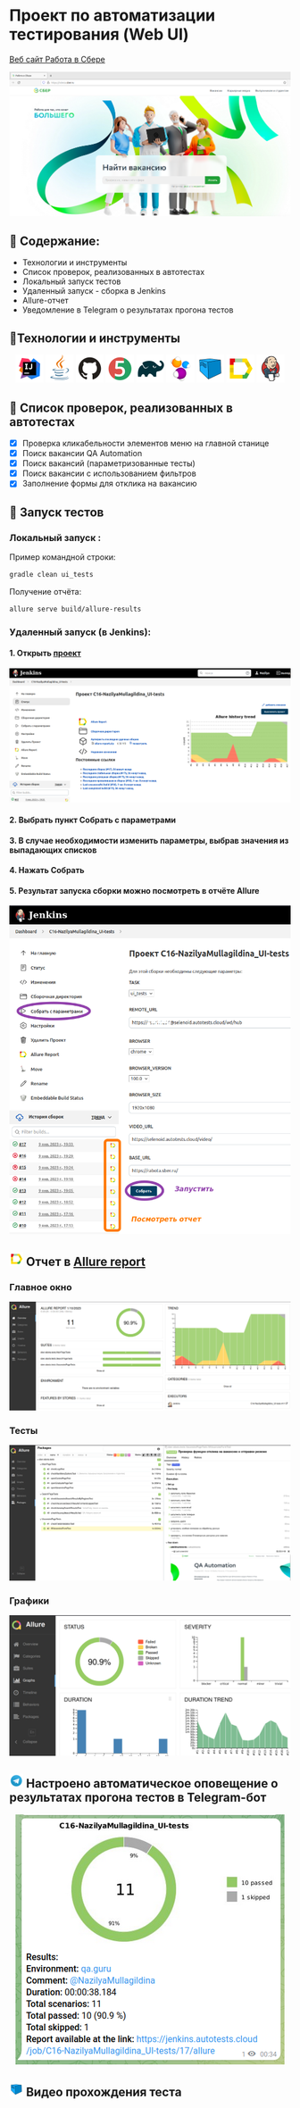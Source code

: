 # Проект по автоматизации тестирования (Web UI)
<a target="_blank" href="https://rabota.sber.ru/">Веб сайт Работа в Сбере</a>

<p align="center">
<img title="Allure Graphics" src="images/screens/sberRabota.png">
</p>

## :maple_leaf: Содержание:

- Технологии и инструменты
- Список проверок, реализованных в автотестах
- Локальный запуск тестов
- Удаленный запуск - сборка в Jenkins
- Allure-отчет
- Уведомление в Telegram о результатах прогона тестов

## :maple_leaf:Технологии и инструменты

<p align="center">
<a href="https://www.jetbrains.com/idea/"><img src="images/logo/Idea.svg" width="50" height="50"  alt="IDEA"/></a>
<a href="https://www.java.com/"><img src="images/logo/Java.svg" width="50" height="50"  alt="Java"/></a>
<a href="https://github.com/"><img src="images/logo/GitHub.svg" width="50" height="50"  alt="Github"/></a>
<a href="https://junit.org/junit5/"><img src="images/logo/Junit5.svg" width="50" height="50"  alt="JUnit 5"/></a>
<a href="https://gradle.org/"><img src="images/logo/Gradle.svg" width="50" height="50"  alt="Gradle"/></a>
<a href="https://selenide.org/"><img src="images/logo/Selenide.svg" width="50" height="50"  alt="Selenide"/></a>
<a href="https://aerokube.com/selenoid/"><img src="images/logo/Selenoid.svg" width="50" height="50"  alt="Selenoid"/></a>
<a href="https://github.com/allure-framework/allure2"><img src="images/logo/Allure.svg" width="50" height="50"  alt="Allure"/></a>
<a href="https://www.jenkins.io/"><img src="images/logo/Jenkins.svg" width="50" height="50"  alt="Jenkins"/></a>
</p>

## :maple_leaf: Список проверок, реализованных в автотестах

- [x] Проверка кликабельности элементов меню на главной станице
- [x] Поиск вакансии QA Automation
- [x] Поиск вакансий (параметризованные тесты)
- [x] Поиск вакансии с использованием фильтров
- [x] Заполнение формы для отклика на вакансию

## :maple_leaf: Запуск тестов

###  Локальный запуск :
Пример командной строки:
```bash
gradle clean ui_tests
```
Получение отчёта:
```bash
allure serve build/allure-results
```

###  Удаленный запуск (в Jenkins):
#### 1. Открыть <a target="_blank" href="https://jenkins.autotests.cloud/job/C16-NazilyaMullagildina_UI-tests/">проект</a>

![This is an image](/images/screens/Jenkins1.png)

#### 2. Выбрать пункт **Собрать с параметрами**
#### 3. В случае необходимости изменить параметры, выбрав значения из выпадающих списков
#### 4. Нажать **Собрать**
#### 5. Результат запуска сборки можно посмотреть в отчёте Allure

![This is an image](/images/screens/Jenkins3.png)

## <img src="images/logo/Allure.svg" width="25" height="25"  alt="Allure"/></a> Отчет в <a target="_blank" href="https://jenkins.autotests.cloud/job/10_DikayaAV_diploma/allure/">Allure report</a>

###  Главное окно

<p align="center">
<img title="Allure Overview Dashboard" src="images/screens/Allure_Report1.png">
</p>

###  Тесты

<p align="center">
<img title="Allure Tests" src="images/screens/Allure_Report2.png">
</p>

###  Графики

<p align="center">
<img title="Allure Graphics" src="images/screens/Allure_Report3.png">
</p>

## <img src="images/logo/Telegram.svg" width="25" height="25"  alt="Allure"/></a> Настроено автоматическое оповещение о результатах прогона тестов в Telegram-бот

<p align="center">
<img title="Allure Overview Dashboard" src="images/screens/telegramNotif.png" >
</p>

## <img src="images/logo/Selenoid.svg" width="25" height="25"  alt="Allure"/></a> Видео прохождения теста
